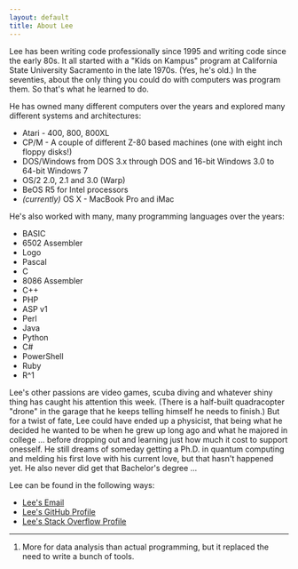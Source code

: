 ```yaml
---
layout: default
title: About Lee
---
```

Lee has been writing code professionally since 1995 and writing code since the early 80s. It all started with a "Kids on Kampus" program at California State University Sacramento in the late 1970s. (Yes, he's old.) In the seventies, about the only thing you could do with computers was program them. So that's what he learned to do.

He has owned many different computers over the years and explored many different systems and architectures:

* Atari - 400, 800, 800XL
* CP/M - A couple of different Z-80 based machines (one with eight inch floppy disks!)
* DOS/Windows from DOS 3.x through DOS and 16-bit Windows 3.0 to 64-bit Windows 7
* OS/2 2.0, 2.1 and 3.0 (Warp)
* BeOS R5 for Intel processors
* *(currently)* OS X - MacBook Pro and iMac

He's also worked with many, many programming languages over the years:

* BASIC
* 6502 Assembler
* Logo
* Pascal
* C
* 8086 Assembler
* C++
* PHP
* ASP v1
* Perl
* Java
* Python
* C#
* PowerShell
* Ruby
* R^1

Lee's other passions are video games, scuba diving and whatever shiny thing has caught his attention this week. (There is a half-built quadracopter "drone" in the garage that he keeps telling himself he needs to finish.) But for a twist of fate, Lee could have ended up a physicist, that being what he decided he wanted to be when he grew up long ago and what he majored in college ... before dropping out and learning just how much it cost to support onesself. He still dreams of someday getting a Ph.D. in quantum computing and melding his first love with his current love, but that hasn't happened yet. He also never did get that Bachelor's degree ...

Lee can be found in the following ways:

* <a href="mailto:lee@liftedstudios.com">Lee's Email</a>
* [Lee's GitHub Profile](https://github.com/lee-dohm)
* [Lee's Stack Overflow Profile](http://stackoverflow.com/users/1954/lee)

-----

1. More for data analysis than actual programming, but it replaced the need to write a bunch of tools.

